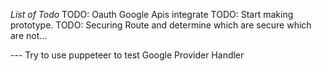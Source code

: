 *List of Todo*
TODO: Oauth Google Apis integrate
TODO: Start making prototype.
TODO: Securing Route and determine which are secure which are not...

--- Try to use puppeteer to test Google Provider Handler
